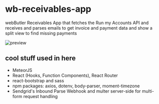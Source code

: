 # wb-receivables-app

webButler Receivables App that fetches the Run my Accounts API and receives and parses emails to get invoice and payment data and show a split view to find missing payments

![preview](https://github.com/sunyamare/wb-receivables-app/blob/master/public/screenshot.png)

## cool stuff used in here

-   MeteorJS
-   React (Hooks, Function Components), React Router
-   react-bootstrap and sass
-   npm packages: axios, dotenv, body-parser, moment-timezone
-   Sendgrid's Inbound Parse Webhook and multer server-side for multi-form request handling
